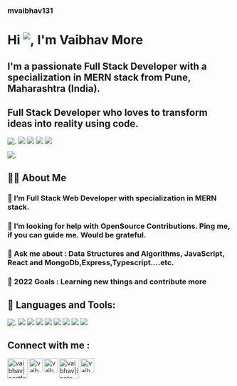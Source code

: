 
### mvaibhav131

# Hi ![,](https://raw.githubusercontent.com/MartinHeinz/MartinHeinz/master/wave.gif) I'm Vaibhav More

## I'm a passionate Full Stack Developer with a specialization in MERN stack from Pune, Maharashtra (India).
## Full Stack Developer who loves to transform ideas into reality using code.

![.](https://camo.githubusercontent.com/2a071e7bb23dfc64968fe901d49585785a2ef43e960c67138bead1728330bcdb/68747470733a2f2f696d672e736869656c64732e696f2f62616467652f4a532d4a6176617363726970742d726564)  ![](https://camo.githubusercontent.com/0853f0a224aafbd22288a4be0377b3b37d1bf0c2acffc342af740de4dae0d41d/68747470733a2f2f696d672e736869656c64732e696f2f62616467652f52656163742d52656163742d626c7565)  ![](https://camo.githubusercontent.com/30d1b48df808d7383f785e777531870f67014354f0548915e6ed88c041e97791/68747470733a2f2f696d672e736869656c64732e696f2f62616467652f4e6f64652d6e6f64652d677265656e)  ![](https://camo.githubusercontent.com/bf93f99a6399e6f009768ce98c9995752f5f7e4592ad1cd4a24a2f5c0275f12b/68747470733a2f2f696d672e736869656c64732e696f2f62616467652f657870726573732d457870726573732d626c756576696f6c6574)  ![](https://camo.githubusercontent.com/275811cb92958092034ab13e5d70f511fe52c4f1af9e8bbaa475bccf2a88829e/68747470733a2f2f696d672e736869656c64732e696f2f62616467652f4d6f6e676f64622d6d6f6e676f64622d627269676874677265656e)


![.](https://camo.githubusercontent.com/a9dfe36fca664b967714fb299d7247c0abb8669613d14e6448c64154845c1346/68747470733a2f2f7777772e746563686965617070732e636f6d2f77702d636f6e74656e742f75706c6f6164732f323031382f31322f686972652d66756c6c2d737461636b2d646576656c6f706572732d312e676966)


## 🙋‍♂️ About Me

### 🌱 I’m  Full Stack Web Developer with specialization in MERN stack.

### 🤝 I’m looking for help with OpenSource Contributions. Ping me, if you can guide me. Would be grateful.

### 💬 Ask me about : Data Structures and Algorithms, JavaScript, React and MongoDb,Express,Typescript....etc.

### 🥅 2022 Goals : Learning new things and contribute more

## 🚀 Languages and Tools:

![.](https://camo.githubusercontent.com/91624b4794cb98081ea55063865721be4b4399472c81e66b89b37fd07aad1d92/68747470733a2f2f696d672e69636f6e73382e636f6d2f636f6c6f722f34382f3030303030302f68746d6c2d352e706e67)  ![](https://camo.githubusercontent.com/dc75aee770dff630309493116eeebd6a39c7042e4e94780a5e6c8f107bebe76f/68747470733a2f2f696d672e69636f6e73382e636f6d2f636f6c6f722f34382f3030303030302f637373332e706e67)  ![](https://camo.githubusercontent.com/da839b79b282a7658a172f07e13496fb18bcf9fa624d061def0e80f47a68ff1d/68747470733a2f2f696d672e69636f6e73382e636f6d2f636f6c6f722f34382f3030303030302f6a6176617363726970742e706e67)  ![](https://camo.githubusercontent.com/38b72f440cbf774558b9399b27bf659066e94b1eddc4510a9607ced1f028f6d0/68747470733a2f2f696d672e69636f6e73382e636f6d2f636f6c6f722f34382f3030303030302f72656163742d6e61746976652e706e67)  ![](https://camo.githubusercontent.com/d3d1874579d4c426185cc3f0b5819d05cad0e3cb0d62ce2b182daea2abab84b3/68747470733a2f2f696d672e69636f6e73382e636f6d2f636f6c6f722f34382f3030303030302f72656475782e706e67)  ![](https://camo.githubusercontent.com/03899ca15bc7682cad570e2638be85926777122dce4b90151d5efc897660d5cd/68747470733a2f2f696d672e69636f6e73382e636f6d2f636f6c6f722f34382f3030303030302f6e6f64656a732e706e67)  ![](https://camo.githubusercontent.com/93b32389bf746009ca2370de7fe06c3b5146f4c99d99df65994f9ced0ba41685/68747470733a2f2f7777772e766563746f726c6f676f2e7a6f6e652f6c6f676f732f676574706f73746d616e2f676574706f73746d616e2d69636f6e2e737667)  ![](https://camo.githubusercontent.com/bc60041f5ea7b022c6419b73a15aaac12a2ede682867ec0d3e3c9ec374dce54b/68747470733a2f2f696d672e69636f6e73382e636f6d2f636f6c6f722f34382f3030303030302f6769742e706e67)  ![]([https://raw.githubusercontent.com/devicons/devicon/master/icons/typescript/typescript-original.svg](https://raw.githubusercontent.com/devicons/devicon/master/icons/mongodb/mongodb-original-wordmark.svg))


## Connect with me : 

<a href="https://vaibhav-more-portfolio-site.netlify.app/"><img align="left" alt="vaibhav|portfollio" width="45px"  src="https://camo.githubusercontent.com/9cf57c5f06336ff142f2ff361febd83f56a473f21d07298dc0e750c917ecdbde/68747470733a2f2f696d672e69636f6e73382e636f6d2f666c75656e742f34382f3030303030302f706f7274666f6c696f2e706e67" /></a>
<a href="https://www.linkedin.com/in/vaibhav131/"><img align="left" alt="vaibhav|linkdin" width="31px"  src="https://raw.githubusercontent.com/peterthehan/peterthehan/master/assets/linkedin.svg" /></a>
<a href=" https://www.twitter.com/mvaibhav131"><img align="left" alt="vaibhav|twitter" width="31px"  src="https://raw.githubusercontent.com/peterthehan/peterthehan/master/assets/twitter.svg" /></a>
<a href="https://www.instagram.com/vaibhavmore1997/"><img align="left" alt="vaibhav|insta" width="45px"  src="https://camo.githubusercontent.com/15de05815ac1eacce5ad522291d8fc1e7bc86b2aeb4e90b063a023044efe2a91/68747470733a2f2f696d672e69636f6e73382e636f6d2f666c75656e742f34382f3030303030302f696e7374616772616d2d6e65772e706e67" /></a>
<a href="https://medium.com/@vaibhavmore24051997" target="_blank"><img align="left" alt="vaibhav|medium" width="31px"  src="https://encrypted-tbn0.gstatic.com/images?q=tbn:ANd9GcRms0-XCxnCiLfsREX_efsuJnO9emHFLCG0fA&usqp=CAU" /></a>



















<!--
**mvaibhav131/mvaibhav131** is a ✨ _special_ ✨ repository because its `README.md` (this file) appears on your GitHub profile.

Here are some ideas to get you started:

- 🔭 I’m currently working on ...
- 🌱 I’m currently learning ...
- 👯 I’m looking to collaborate on ...
- 🤔 I’m looking for help with ...
- 💬 Ask me about ...
- 📫 How to reach me: ...
- 😄 Pronouns: ...
- ⚡ Fun fact: ...
-->
